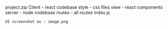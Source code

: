 project.zip
  Client - react codebase
      style - css files
      view - react components
  server - node codebase
     routes - all routes
     index.js

    UI screenshot as : image.png
